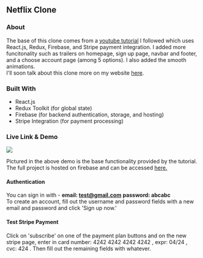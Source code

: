 ## Netflix Clone

### About
The base of this clone comes from a [youtube tutorial](https://www.youtube.com/watch?v=1TCw9wO1neA) I followed which uses React.js, Redux, Firebase, and Stripe payment integration. I added more funcitonality such as trailers on homepage, sign up page, navbar and footer, and a choose account page (among 5 options). I also added the smooth animations.<br>
I'll soon talk about this clone more on my website [here](http://brysonoar.com/).

### Built With
* React.js
* Redux Toolkit (for global state)
* Firebase (for backend authentication, storage, and hosting)
* Stripe Integration (for payment processing)

### Live Link & Demo
![](images/NetflixClone.gif)

Pictured in the above demo is the base functionality provided by the tutorial. The full project is hosted on firebase and can be accessed [here.](https://netflix-clone-ba12f.web.app/) <br>
#### Authentication
You can sign in with - <b>email: test@gmail.com</b> <b>password: abcabc</b> <br>
To create an account, fill out the username and password fields with a new email and password and click 'Sign up now.' <br>
#### Test Stripe Payment 
Click on 'subscribe' on one of the payment plan buttons and on the new stripe page, enter in card number: 4242 4242 4242 4242 , expr: 04/24 , cvc: 424 . Then fill out the remaining fields with whatever.
